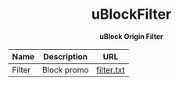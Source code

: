 <div align="center">
<h1>uBlockFilter</h1>
<h4>uBlock Origin Filter</h4>

| Name | Description | URL |
|------|-------------|-----|
| Filter | Block promo | <a href="filter.txt?raw=true">filter.txt</a> |

</div>

